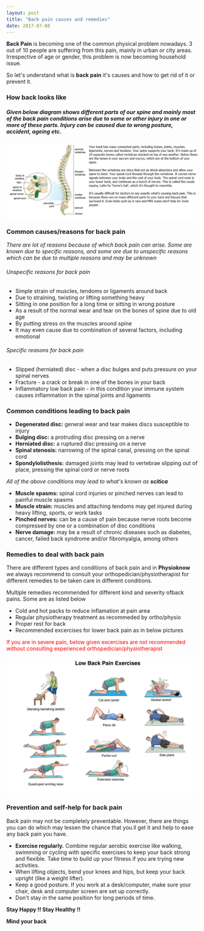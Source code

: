 ```yaml
---
layout: post
title: "Back pain causes and remedies"
date: 2017-07-08
---
```


**Back Pain** is becoming one of the common physical problem nowadays. 3 out of 10 people are suffering from this pain, mainly in urban or city areas. Irrespective of age or gender, this problem is now becoming household issue.

So let's understand what is **back pain** it's causes and how to get rid of it or prevent it.

### How back looks like

##### Given below diagram shows different parts of our spine and mainly most of the back pain conditions arise due to some or other injury in one or more of these parts. Injury can be caused due to wrong posture, accident, ageing etc.


<!--<div style="text-align:center"><img src ="/img/backspinestructure.jpg" /></div> -->
![general spinal structure](/img/backspinestructure1.jpg?raw=true "general spine structure")

### Common causes/reasons for back pain

*There are lot of reasons because of which back pain can arise. Some are known due to specific reasons, and some are due to unspecific reasons which can be due to multiple reasons and may be unknown*

###### Unspecific reasons for back pain

* Simple strain of muscles, tendoms or ligaments around back
* Due to straining, twisting or lifting something heavy
* Sitting in one position for a long time or sitting in wrong posture
* As a result of the normal wear and tear on the bones of spine due to old age
* By putting stress on the muscles around spine
* It may even cause due to combination of several factors, including emotional 

###### Specific reasons for back pain

* Slipped (herniated) disc -  when a disc bulges and puts pressure on your spinal nerves
* Fracture - a crack or break in one of the bones in your back
* Inflammatory low back pain - in this condition your immune system causes inflammation in the spinal joints and ligaments

### Common conditions leading to back pain

* **Degenerated disc:** general wear and tear makes discs susceptible to injury
* **Bulging disc:** a protruding disc pressing on a nerve
* **Herniated disc:** a ruptured disc pressing on a nerve
* **Spinal stenosis:** narrowing of the spinal canal, pressing on the spinal cord
* **Spondylolisthesis:** damaged joints may lead to vertebrae slipping out of place, pressing the spinal cord or nerve roots

*All of the above conditions may lead to what's known as **scitica***
* **Muscle spasms:** spinal cord injuries or pinched nerves can lead to painful muscle spasms
* **Muscle strain:** muscles and attaching tendoms may get injured during heavy lifting, sports, or work tasks
* **Pinched nerves:** can be a cause of pain because nerve roots become compressed by one or a combination of disc conditions
* **Nerve damage:** may be a result of chronic diseases such as diabetes, cancer, failed back syndrome and/or fibromyalgia, among others

### Remedies to deal with back pain

There are different types and conditions of back pain and in **Physioknow** we always recommend to consult your orthopedician/physiotherapist for different remedies to be taken care in different conditions.

Multiple remedies recommended for different kind and severity ofback pains. Some are as listed below

* Cold and hot packs to reduce inflamation at pain area
* Regular physiotherapy treatment as recommeded by ortho/physio
* Proper rest for back
* Recommended excercises for lower back pain as in below pictures

<span style="color:red">If you are in severe pain, below given excercises are not recommended without consulting experienced orthopedician/physiotherapist</span>


![Common excercises for lower back pain](/img/lowbackexcercise.jpg?raw=true "lower back excerises")

### Prevention and self-help for back pain
Back pain may not be completely preventable. However, there are things you can do which may lessen the chance that you.ll get it and help to ease any back pain you have.

* **Exercise regularly.** Combine regular aerobic exercise like walking, swimming or cycling with specific exercises to keep your back strong and flexible. Take time to build up your fitness if you are trying new activities.
* When lifting objects, bend your knees and hips, but keep your back upright (like a weight lifter).
* Keep a good posture. If you work at a desk/computer, make sure your chair, desk and computer screen are set up correctly.
* Don't stay in the same position for long periods of time.

**Stay Happy !! Stay Healthy !!**

**Mind your back**
